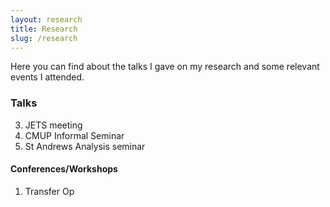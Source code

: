 ```yaml
---
layout: research
title: Research
slug: /research
---
```


Here you can find about the talks I gave on my research and some relevant events I attended.

<h3> Talks </h3>

3. JETS meeting
2. CMUP Informal Seminar
1. St Andrews Analysis seminar

<h4> Conferences/Workshops </h4>

1. Transfer Op

<br />
<br />
